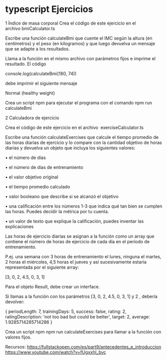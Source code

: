 # typescript Ejercicios

1 Índice de masa corporal
Crea el código de este ejercicio en el archivo bmiCalculator.ts

Escribe una función calculateBmi que cuente el IMC según la altura (en centímetros) y el peso (en kilogramos) y que luego devuelva un mensaje que se adapte a los resultados.

Llama a la función en el mismo archivo con parámetros fijos e imprime el resultado. El código

console.log(calculateBmi(180, 74))

debe imprimir el siguiente mensaje

Normal (healthy weight)

Crea un script npm para ejecutar el programa con el comando npm run calculateBmi

2 Calculadora de ejercicio

Crea el código de este ejercicio en el archivo  exerciseCalculator.ts

Escribe una función calculateExercises que calcule el tiempo promedio de las horas diarias de ejercicio y lo compare con la cantidad objetivo de horas diarias y devuelva un objeto que incluya los siguientes valores:

• el número de días

• el número de días de entrenamiento

• el valor objetivo original

• el tiempo promedio calculado

• valor booleano que describe si se alcanzó el objetivo

• una calificación entre los números 1-3 que indica qué tan bien se cumplen las horas. Puedes decidir la métrica por tu cuenta.

• un valor de texto que explique la calificación, puedes inventar las explicaciones

Las horas de ejercicio diarias se asignan a la función como un array que contiene el número de horas de ejercicio de cada día en el período de entrenamiento. 

P.ej. una semana con 3 horas de entrenamiento el lunes, ninguna el martes, 2 horas el miércoles, 4,5 horas el jueves y así sucesivamente estaría representada por el siguiente array:

[3, 0, 2, 4.5, 0, 3, 1]

Para el objeto Result, debe crear un interface.

Si llamas a la función con los parámetros [3, 0, 2, 4.5, 0, 3, 1] y 2 , debería devolver:

{ periodLength: 7,
trainingDays: 5,
success: false,
rating: 2,
ratingDescription: 'not too bad but could be better',
target: 2,
average: 1.9285714285714286
}

Crea un script npm npm run calculateExercises para llamar a la función con valores fijos.

Recursos:
https://fullstackopen.com/es/part9/antecedentes_e_introduccion
https://www.youtube.com/watch?v=fUgxxhI_bvc
